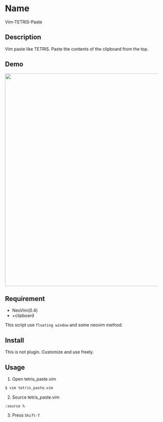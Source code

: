 Name 
====

Vim-TETRIS-Paste

## Description

Vim paste like TETRIS.
Paste the contents of the clipboard from the top.

## Demo

<img src="https://user-images.githubusercontent.com/17779386/69538032-bbfabd80-0fc4-11ea-85e2-4da46b2317b8.gif" width=700>


## Requirement

- NeoVim(0.4)
- +clipboard

This script use `floating window` and some neovim method.

## Install

This is not plugin. Customize and use freely.

## Usage

1. Open tetris_paste.vim
```bash
$ vim tetris_paste.vim
```
2. Source tetris_paste.vim
```vim
:source %
```
3. Press `Shift-T`
